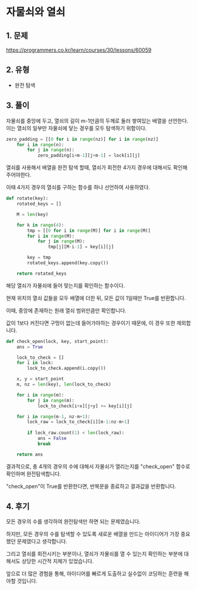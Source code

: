 # 자물쇠와 열쇠
## 1. 문제
https://programmers.co.kr/learn/courses/30/lessons/60059
## 2. 유형
* 완전 탐색
## 3. 풀이
자물쇠를 중앙에 두고, 열쇠의 길이 m-1만큼의 두께로 둘러 쌓여있는 배열을 선언한다. 이는 열쇠의 일부만 자물쇠에 닿는 경우를 모두 탐색하기 위함이다.
```python
zero_padding = [[0 for i in range(nz)] for i in range(nz)]
    for i in range(n):
        for j in range(n):
            zero_padding[i+m-1][j+m-1] = lock[i][j]
```

열쇠를 사용해서 배열을 완전 탐색 할때, 열쇠가 회전한 4가지 경우에 대해서도 확인해 주어야한다.


이때 4가지 경우의 열쇠를 구하는 함수를 하나 선언하여 사용하였다.
```python
def rotate(key):
    rotated_keys = []

    M = len(key)

    for k in range(4):
        tmp = [[0 for i in range(M)] for i in range(M)]
        for i in range(M):
            for j in range(M):
                tmp[j][M-i-1] = key[i][j]

        key = tmp
        rotated_keys.append(key.copy())

    return rotated_keys
```

해당 열쇠가 자물쇠에 들어 맞는지를 확인하는 함수이다.

현재 위치의 열쇠 값들을 모두 배열에 더한 뒤, 모든 값이 1일때만 True를 반환합니다.

이때, 중앙에 존재하는 원래 열쇠 범위만큼만 확인합니다.

값이 1보다 커진다면 구멍이 없는데 들어가야하는 경우이기 때문에, 이 경우 또한 제외합니다.
```python
def check_open(lock, key, start_point):
    ans = True

    lock_to_check = []
    for i in lock:
        lock_to_check.append(i.copy())

    x, y = start_point
    m, nz = len(key), len(lock_to_check)

    for i in range(m):
        for j in range(m):
            lock_to_check[i+x][j+y] += key[i][j]

    for i in range(m-1, nz-m+1):
        lock_raw = lock_to_check[i][m-1:nz-m+1]
 
        if lock_raw.count(1) < len(lock_raw):
            ans = False
            break

    return ans
```

결과적으로, 총 4개의 경우의 수에 대해서 자물쇠가 열리는지를 "check_open" 함수로 확인하며 완전탐색합니다.

"check_open"이 True를 반환한다면, 반복문을 종료하고 결과값을 반환합니다.

## 4. 후기
모든 경우의 수를 생각하여 완전탐색만 하면 되는 문제였습니다.

하지만, 모든 경우의 수를 탐색할 수 있도록 새로운 배열을 만드는 아이디어가 가장 중요했던 문제였다고 생각합니다.

그리고 열쇠를 회전시키는 부분이나, 열쇠가 자물쇠를 열 수 있는지 확인하는 부분에 대해서도 상당한 시간적 지체가 있었습니다.

앞으로 더 많은 경험을 통해, 아이디어를 빠르게 도출하고 실수없이 코딩하는 훈련을 해야할 것입니다.
